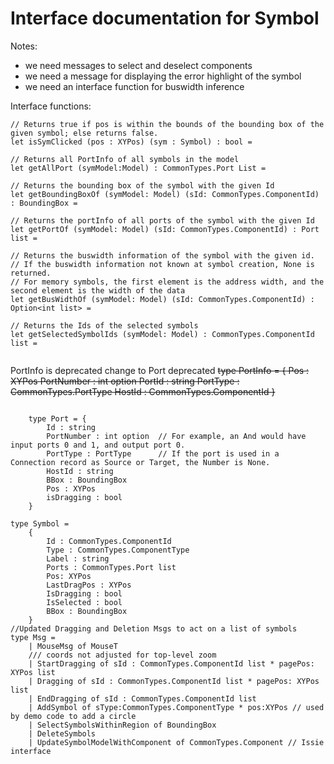 # Interface documentation for Symbol

Notes: 
- we need messages to select and deselect components
- we need a message for displaying the error highlight of the symbol
- we need an interface function for buswidth inference

Interface functions: 

```
// Returns true if pos is within the bounds of the bounding box of the given symbol; else returns false.
let isSymClicked (pos : XYPos) (sym : Symbol) : bool =

// Returns all PortInfo of all symbols in the model
let getAllPort (symModel:Model) : CommonTypes.Port List =

// Returns the bounding box of the symbol with the given Id
let getBoundingBoxOf (symModel: Model) (sId: CommonTypes.ComponentId) : BoundingBox =

// Returns the portInfo of all ports of the symbol with the given Id
let getPortOf (symModel: Model) (sId: CommonTypes.ComponentId) : Port list =

// Returns the buswidth information of the symbol with the given id. 
// If the buswidth information not known at symbol creation, None is returned.
// For memory symbols, the first element is the address width, and the second element is the width of the data
let getBusWidthOf (symModel: Model) (sId: CommonTypes.ComponentId) : Option<int list> =

// Returns the Ids of the selected symbols
let getSelectedSymbolIds (symModel: Model) : CommonTypes.ComponentId list = 
    
```
PortInfo is deprecated change to Port deprecated 
~~type PortInfo = { 
    Pos : XYPos
    PortNumber : int option
    PortId : string
    PortType : CommonTypes.PortType
    HostId : CommonTypes.ComponentId 
}~~

```

    type Port = {
        Id : string
        PortNumber : int option  // For example, an And would have input ports 0 and 1, and output port 0.
        PortType : PortType      // If the port is used in a Connection record as Source or Target, the Number is None. 
        HostId : string
        BBox : BoundingBox
        Pos : XYPos
        isDragging : bool
    }

type Symbol =
    {
        Id : CommonTypes.ComponentId
        Type : CommonTypes.ComponentType 
        Label : string
        Ports : CommonTypes.Port list
        Pos: XYPos
        LastDragPos : XYPos
        IsDragging : bool
        IsSelected : bool
        BBox : BoundingBox
    }
//Updated Dragging and Deletion Msgs to act on a list of symbols
type Msg =   
    | MouseMsg of MouseT 
    /// coords not adjusted for top-level zoom
    | StartDragging of sId : CommonTypes.ComponentId list * pagePos: XYPos list
    | Dragging of sId : CommonTypes.ComponentId list * pagePos: XYPos list 
    | EndDragging of sId : CommonTypes.ComponentId list
    | AddSymbol of sType:CommonTypes.ComponentType * pos:XYPos // used by demo code to add a circle
    | SelectSymbolsWithinRegion of BoundingBox
    | DeleteSymbols 
    | UpdateSymbolModelWithComponent of CommonTypes.Component // Issie interface
    
```
